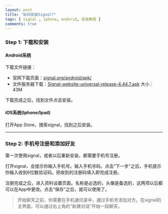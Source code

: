 ```yaml
---
layout: post
title: "如何安装Signal?"
tags: [ signal , iphone, andorid, 安装教程 ]
comments: true
---
```

### Step 1: 下载和安装

#### Android系统

下载文件链接：

- 官网下载页面：[signal.org/android/apk/][online] 
- 文件服务器下载：[Signal-website-universal-release-4.44.7.apk][signal@w8] 大小：43M

下载完成之后，找到文件点击安装。

#### iOS系统(Iphone/Ipad)

打开App Store，搜索signal，找到之后安装。

<hr>

### Step 2: 手机号注册和添加好友

第一次使用signal，或者以后重新安装，都需要手机号注册。

打开signal，会提示你输入手机号。输入手机号码，点击“下一步”之后，手机提示你输入收到6位数验证码。把收到的注册码填入即完成注册。

注册完成之后，进入资料设置页面。名称是必选的，头像是备选的，这两项以后都可以在App中更改。点击“保存”之后，就可以使用了。

> 开始聊天之前，你需要在手机通讯录中，通过手机号添加对方。在signal的主界面，可以通过右上角的“新建对话”开始一段聊天。

[signal@w8]:<https://w8.undervineyard.com/Signal-website-universal-release-4.44.7.apk>
[online]:<https://signal.org/android/apk/>